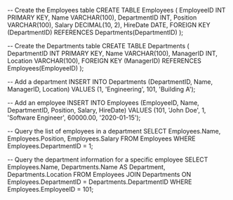 -- Create the Employees table
CREATE TABLE Employees (
    EmployeeID INT PRIMARY KEY,
    Name VARCHAR(100),
    DepartmentID INT,
    Position VARCHAR(100),
    Salary DECIMAL(10, 2),
    HireDate DATE,
    FOREIGN KEY (DepartmentID) REFERENCES Departments(DepartmentID)
);

-- Create the Departments table
CREATE TABLE Departments (
    DepartmentID INT PRIMARY KEY,
    Name VARCHAR(100),
    ManagerID INT,
    Location VARCHAR(100),
    FOREIGN KEY (ManagerID) REFERENCES Employees(EmployeeID)
);

-- Add a department
INSERT INTO Departments (DepartmentID, Name, ManagerID, Location)
VALUES (1, 'Engineering', 101, 'Building A');

-- Add an employee
INSERT INTO Employees (EmployeeID, Name, DepartmentID, Position, Salary, HireDate)
VALUES (101, 'John Doe', 1, 'Software Engineer', 60000.00, '2020-01-15');

-- Query the list of employees in a department
SELECT Employees.Name, Employees.Position, Employees.Salary
FROM Employees
WHERE Employees.DepartmentID = 1;

-- Query the department information for a specific employee
SELECT Employees.Name, Departments.Name AS Department, Departments.Location
FROM Employees
JOIN Departments ON Employees.DepartmentID = Departments.DepartmentID
WHERE Employees.EmployeeID = 101;
